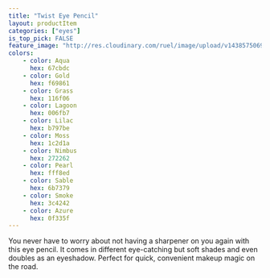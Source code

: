 ```yaml
---
title: "Twist Eye Pencil"
layout: productItem
categories: ["eyes"]
is_top_pick: FALSE
feature_image: "http://res.cloudinary.com/ruel/image/upload/v1438575069/fashion21/picture-27.jpg"
colors:
    - color: Aqua
      hex: 67cbdc
    - color: Gold
      hex: f69861
    - color: Grass
      hex: 116f06
    - color: Lagoon
      hex: 006fb7
    - color: Lilac
      hex: b797be
    - color: Moss
      hex: 1c2d1a
    - color: Nimbus
      hex: 272262
    - color: Pearl
      hex: fff8ed
    - color: Sable
      hex: 6b7379
    - color: Smoke
      hex: 3c4242
    - color: Azure
      hex: 0f335f
---
```

You never have to worry about not having a sharpener on you again with this eye pencil. It comes in different eye-catching but soft shades and even doubles as an eyeshadow. Perfect for quick, convenient makeup magic on the road.